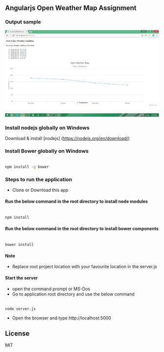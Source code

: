 ## Angularjs Open Weather Map Assignment ##

### Output sample ###

![city weather graph](https://raw.githubusercontent.com/st-sathish/angular-owm-sample/develop/screen_shot/screen.png)

### Install nodejs globally on Windows ###

Download & install [nodejs] (https://nodejs.org/en/download/)

### Install Bower globally on Windows ###

```sh

npm install -g bower

```

### Steps to run the application ###

- Clone or Download this app

#### Run the below command in the root directory to install node modules ####

```sh

npm install

```

#### Run the below command in the root directory to install bower components ####

```sh

bower install

```

#### Note ####

- Replace root project location with your favourite location in the server.js

#### Start the server ####

- open the command prompt or MS-Dos
- Go to application root directory and use the below command

```sh

node server.js

```
- Open the browser and type http://localhost:5000

License
----

MIT







